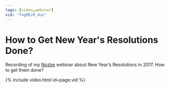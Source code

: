 ```yaml
---
tags: [video,webinar]
vid: "7og8EzO_4us"
---
```


# How to Get New Year's Resolutions Done?

Recording of my [Nozbe][n] webinar about New Year’s Resolutions in 2017. How to get them done?

{% include video.html id=page.vid %}

<!--More-->


[n]: https://nozbe.com/?a=mike